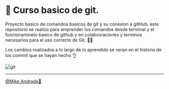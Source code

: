 #  🚀 Curso basico de git. 

Proyecto basico de comandos basicos de git y su conexion a gitHub, este repositorio se realizo para amprender los comandos desde terminal y el funcionamineto basico de github y en colabvoraciones y terminos necesarios para el uso correcto de Git. 🙂✨

Los cambios realizados a lo largo de lo aprendido se veran en el historia de los commit que se hayan hecho 👌

![git](https://media3.giphy.com/media/du3J3cXyzhj75IOgvA/200.webp?cid=ecf05e477jn1g5thf9y5m5xstlvbr1cqrwd9h183ipcsvivz&rid=200.webp&ct=g)

---

[@Mike Andrade🙂](https://github.com/Mike-std-cpu)